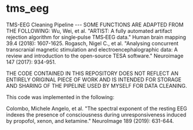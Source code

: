 # tms_eeg
TMS-EEG Cleaning Pipeline
--- SOME FUNCTIONS ARE ADAPTED FROM THE FOLLOWING:
Wu, Wei, et al. "ARTIST: A fully automated artifact rejection algorithm for single‐pulse TMS‐EEG data." Human brain mapping 39.4 (2018): 1607-1625.
Rogasch, Nigel C., et al. "Analysing concurrent transcranial magnetic stimulation and electroencephalographic data: A review and introduction to the open-source TESA software." Neuroimage 147 (2017): 934-951.

THE CODE CONTAINED IN THIS REPOSITORY DOES NOT REFLECT AN ENTIRELY ORIGINAL 
PIECE OF WORK AND IS INTENDED FOR STORAGE AND SHARING OF THE PIPELINE USED BY MYSELF FOR DATA CLEANING.

This code was implemented in the following:


Colombo, Michele Angelo, et al. "The spectral exponent of the resting EEG indexes the presence of consciousness during unresponsiveness induced by propofol, xenon, and ketamine." NeuroImage 189 (2019): 631-644.


